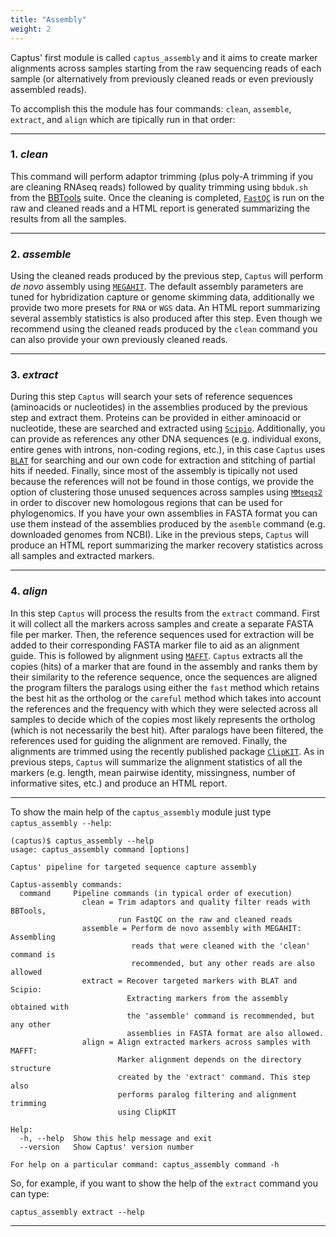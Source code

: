 ```yaml
---
title: "Assembly"
weight: 2
---
```


Captus' first module is called `captus_assembly` and it aims to create marker alignments across samples starting from the raw sequencing reads of each sample (or alternatively from previously cleaned reads or even previously assembled reads).

To accomplish this the module has four commands: `clean`, `assemble`, `extract`, and `align` which are tipically run in that order:
___
### 1. *clean*
This command will perform adaptor trimming (plus poly-A trimming if you are cleaning RNAseq reads) followed by quality trimming using `bbduk.sh` from the [BBTools](https://jgi.doe.gov/data-and-tools/bbtools/) suite. Once the cleaning is completed, [`FastQC`](https://www.bioinformatics.babraham.ac.uk/projects/fastqc/) is run on the raw and cleaned reads and a HTML report is generated summarizing the results from all the samples.
___
### 2. *assemble*
Using the cleaned reads produced by the previous step, `Captus` will perform *de novo* assembly using [`MEGAHIT`](https://github.com/voutcn/megahit). The default assembly parameters are tuned for hybridization capture or genome skimming data, additionally we provide two more presets for `RNA` or `WGS` data. An HTML report summarizing several assembly statistics is also produced after this step. Even though we recommend using the cleaned reads produced by the `clean` command you can also provide your own previously cleaned reads.
___
### 3. *extract*
During this step `Captus` will search your sets of reference sequences (aminoacids or nucleotides) in the assemblies produced by the previous step and extract them. Proteins can be provided in either aminoacid or nucleotide, these are searched and extracted using [`Scipio`](https://www.webscipio.org/). Additionally, you can provide as references any other DNA sequences (e.g. individual exons, entire genes with introns, non-coding regions, etc.), in this case `Captus` uses [`BLAT`](http://hgdownload.soe.ucsc.edu/admin/exe/) for searching and our own code for extraction and stitching of partial hits if needed. Finally, since most of the assembly is tipically not used because the references will not be found in those contigs, we provide the option of clustering those unused sequences across samples using [`MMseqs2`](https://github.com/soedinglab/MMseqs2) in order to discover new homologous regions that can be used for phylogenomics. If you have your own assemblies in FASTA format you can use them instead of the assemblies produced by the `asemble` command (e.g. downloaded genomes from NCBI). Like in the previous steps, `Captus` will produce an HTML report summarizing the marker recovery statistics across all samples and extracted markers.
___
### 4. *align*
In this step `Captus` will process the results from the `extract` command. First it will collect all the markers across samples and create a separate FASTA file per marker. Then, the reference sequences used for extraction will be added to their corresponding FASTA marker file to aid as an alignment guide. This is followed by alignment using [`MAFFT`](https://mafft.cbrc.jp/alignment/software/). `Captus` extracts all the copies (hits) of a marker that are found in the assembly and ranks them by their similarity to the reference sequence, once the sequences are aligned the program filters the paralogs using either the `fast` method which retains the best hit as the ortholog or the `careful` method which takes into account the references and the frequency with which they were selected across all samples to decide which of the copies most likely represents the ortholog (which is not necessarily the best hit). After paralogs have been filtered, the references used for guiding the alignment are removed. Finally, the alignments are trimmed using the recently published package [`ClipKIT`](https://github.com/JLSteenwyk/ClipKIT). As in previous steps, `Captus` will summarize the alignment statistics of all the markers (e.g. length, mean pairwise identity, missingness, number of informative sites, etc.) and produce an HTML report.
___
To show the main help of the `captus_assembly` module just type `captus_assembly --help`:
```console
(captus)$ captus_assembly --help
usage: captus_assembly command [options]

Captus' pipeline for targeted sequence capture assembly

Captus-assembly commands:
  command     Pipeline commands (in typical order of execution)
                clean = Trim adaptors and quality filter reads with BBTools,
                        run FastQC on the raw and cleaned reads
                assemble = Perform de novo assembly with MEGAHIT: Assembling
                           reads that were cleaned with the 'clean' command is
                           recommended, but any other reads are also allowed
                extract = Recover targeted markers with BLAT and Scipio:
                          Extracting markers from the assembly obtained with
                          the 'assemble' command is recommended, but any other
                          assemblies in FASTA format are also allowed.
                align = Align extracted markers across samples with MAFFT:
                        Marker alignment depends on the directory structure
                        created by the 'extract' command. This step also
                        performs paralog filtering and alignment trimming
                        using ClipKIT

Help:
  -h, --help  Show this help message and exit
  --version   Show Captus' version number

For help on a particular command: captus_assembly command -h
```

So, for example, if you want to show the help of the `extract` command you can type:
```console
captus_assembly extract --help
```
___
